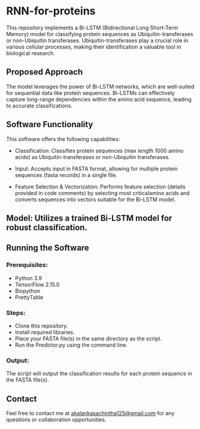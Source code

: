 # RNN-for-proteins
This repository implements a Bi-LSTM (Bidirectional Long Short-Term Memory) model for classifying protein sequences as Ubiquitin-transferases or non-Ubiquitin transferases. Ubiquitin-transferases play a crucial role in various cellular processes, making their identification a valuable tool in biological research.

## Proposed Approach
The model leverages the power of Bi-LSTM networks, which are well-suited for sequential data like protein sequences. Bi-LSTMs can effectively capture long-range dependencies within the amino acid sequence, leading to accurate classifications.

## Software Functionality
This software offers the following capabilities:

 * Classification: Classifies protein sequences (max length 1000 amino acids) as Ubiquitin-transferases or non-Ubiquitin transferases.
  
 * Input: Accepts input in FASTA format, allowing for multiple protein sequences (fasta records) in a single file.
  
 * Feature Selection & Vectorization: Performs feature selection (details provided in code comments) by selecting most criticalamino acids and converts sequences      into vectors suitable for the Bi-LSTM model.
  
## Model: Utilizes a trained Bi-LSTM model for robust classification.

## Running the Software

### Prerequisites:
 * Python 3.9
 * TensorFlow 2.15.0
 * Biopython
 * PrettyTable

### Steps:
 * Clone this repository.
 * Install required libraries.
 * Place your FASTA file(s) in the same directory as the script.
 * Run the Predictor.py using the command line.
  
### Output:
  The script will output the classification results for each protein sequence in the FASTA file(s).
  
## Contact
Feel free to contact me at akalankasachintha125@gmail.com for any questions or collaboration opportunities.
